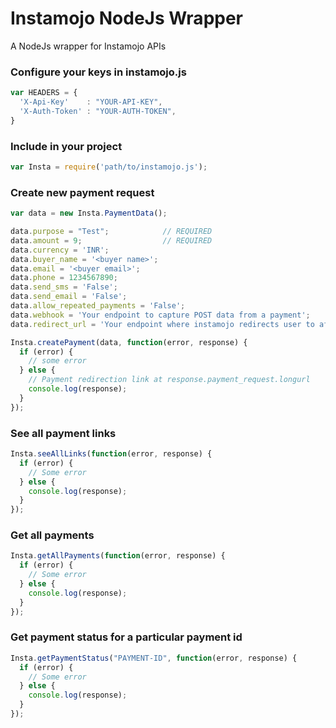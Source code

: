# Instamojo NodeJs Wrapper
A NodeJs wrapper for Instamojo APIs

### Configure your keys in instamojo.js
```javascript
var HEADERS = {
  'X-Api-Key'    : "YOUR-API-KEY",
  'X-Auth-Token' : "YOUR-AUTH-TOKEN",
}
```

### Include in your project
```javascript
var Insta = require('path/to/instamojo.js');
```

### Create new payment request
```javascript
var data = new Insta.PaymentData();

data.purpose = "Test";            // REQUIRED
data.amount = 9;                  // REQUIRED
data.currency = 'INR';
data.buyer_name = '<buyer name>';
data.email = '<buyer email>';
data.phone = 1234567890;
data.send_sms = 'False';
data.send_email = 'False';
data.allow_repeated_payments = 'False';
data.webhook = 'Your endpoint to capture POST data from a payment';
data.redirect_url = 'Your endpoint where instamojo redirects user to after payment';

Insta.createPayment(data, function(error, response) {
  if (error) {
    // some error
  } else {
    // Payment redirection link at response.payment_request.longurl
    console.log(response);
  }
});
```

### See all payment links
```javascript
Insta.seeAllLinks(function(error, response) {
  if (error) {
    // Some error
  } else {
    console.log(response);
  }
});
```

### Get all payments
```javascript
Insta.getAllPayments(function(error, response) {
  if (error) {
    // Some error
  } else {
    console.log(response);
  }
});
```

### Get payment status for a particular payment id
```javascript
Insta.getPaymentStatus("PAYMENT-ID", function(error, response) {
  if (error) {
    // Some error
  } else {
    console.log(response);
  }
});
```
